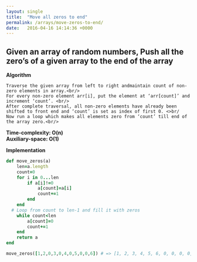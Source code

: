 ```yaml
---
layout: single
title:  "Move all zeros to end"
permalink: /arrays/move-zeros-to-end/
date:   2016-04-16 14:14:36 +0000
---
```



## Given an array of random numbers, Push all the zero’s of a given array to the end of the array
**Algorithm**

    Traverse the given array from left to right andmaintain count of non-zero elements in array.<br/>
    For every non-zero element arr[i], put the element at ‘arr[count]’ and increment ‘count’. <br/>
    After complete traversal, all non-zero elements have already been shifted to front end and ‘count’ is set as index of first 0. <>br/
    Now run a loop which makes all elements zero from ‘count’ till end of the array zero.<br/>
    
**Time-complexity: O(n)**<br/>
**Auxiliary-space: O(1)**<br/>

**Implementation**

```ruby
def move_zeros(a)
    len=a.length
    count=0
    for i in 0...len
        if a[i]!=0
            a[count]=a[i]
            count+=1
        end
    end
  # Loop from count to len-1 and fill it with zeros 
    while count<len
        a[count]=0
        count+=1
    end
    return a
end

move_zeros([1,2,0,3,0,4,0,5,0,0,6]) # => [1, 2, 3, 4, 5, 6, 0, 0, 0, 0, 0]

```

